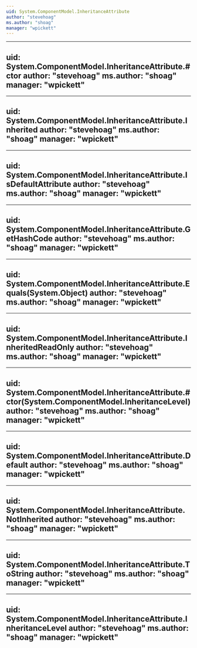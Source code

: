 ```yaml
---
uid: System.ComponentModel.InheritanceAttribute
author: "stevehoag"
ms.author: "shoag"
manager: "wpickett"
---
```


---
uid: System.ComponentModel.InheritanceAttribute.#ctor
author: "stevehoag"
ms.author: "shoag"
manager: "wpickett"
---

---
uid: System.ComponentModel.InheritanceAttribute.Inherited
author: "stevehoag"
ms.author: "shoag"
manager: "wpickett"
---

---
uid: System.ComponentModel.InheritanceAttribute.IsDefaultAttribute
author: "stevehoag"
ms.author: "shoag"
manager: "wpickett"
---

---
uid: System.ComponentModel.InheritanceAttribute.GetHashCode
author: "stevehoag"
ms.author: "shoag"
manager: "wpickett"
---

---
uid: System.ComponentModel.InheritanceAttribute.Equals(System.Object)
author: "stevehoag"
ms.author: "shoag"
manager: "wpickett"
---

---
uid: System.ComponentModel.InheritanceAttribute.InheritedReadOnly
author: "stevehoag"
ms.author: "shoag"
manager: "wpickett"
---

---
uid: System.ComponentModel.InheritanceAttribute.#ctor(System.ComponentModel.InheritanceLevel)
author: "stevehoag"
ms.author: "shoag"
manager: "wpickett"
---

---
uid: System.ComponentModel.InheritanceAttribute.Default
author: "stevehoag"
ms.author: "shoag"
manager: "wpickett"
---

---
uid: System.ComponentModel.InheritanceAttribute.NotInherited
author: "stevehoag"
ms.author: "shoag"
manager: "wpickett"
---

---
uid: System.ComponentModel.InheritanceAttribute.ToString
author: "stevehoag"
ms.author: "shoag"
manager: "wpickett"
---

---
uid: System.ComponentModel.InheritanceAttribute.InheritanceLevel
author: "stevehoag"
ms.author: "shoag"
manager: "wpickett"
---

